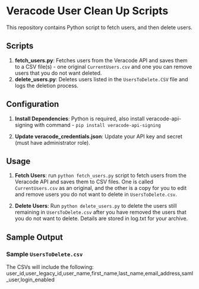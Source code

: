 # Veracode User Clean Up Scripts

This repository contains Python script to fetch users, and then delete users.

## Scripts

1. **fetch_users.py**: Fetches users from the Veracode API and saves them to a CSV file(s) - one original `CurrentUsers.csv` and one you can remove users that you do not want deleted.
2. **delete_users.py**: Deletes users listed in the `UsersToDelete.CSV` file and logs the deletion process.

## Configuration

1. **Install Dependencies**:
    Python is required, also install veracode-api-signing with command - `pip install veracode-api-signing`
    

2. **Update veracode_credentials.json**:
    Update your API key and secret (must have administrator role).

## Usage

1. **Fetch Users**:
run `python fetch_users.py` script to fetch users from the Veracode API and saves them to CSV files.  One is called `CurrentUsers.csv` as an original, and the other is a copy for you to edit and remove users you do not want to delete in `UsersToDelete.csv`.


2. **Delete Users**:
    Run `python delete_users.py` to delete the users still remaining in `UsersToDelete.csv` after you have removed the users that you do not want to delete.
    Details are stored in log.txt for your archive.
## Sample Output

### Sample `UsersToDelete.csv`

The CSVs will include the following:
user_id,user_legacy_id,user_name,first_name,last_name,email_address,saml_user,login_enabled

